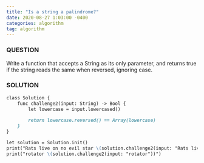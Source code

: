 ```yaml
---
title: "Is a string a palindrome?"
date: 2020-08-27 1:03:00 -0400
categories: algorithm
tag: algorithm
---
```


### QUESTION
Write a function that accepts a String as its only parameter, and returns true if the string reads the same when reversed, ignoring case.

### SOLUTION
```markdown
class Solution {
    func challenge2(input: String) -> Bool {
        let lowercase = input.lowercased()
 
        return lowercase.reversed() == Array(lowercase)
    }
}

let solution = Solution.init()
print("Rats live on no evil star \(solution.challenge2(input: "Rats live on no evil star"))")
print("rotator \(solution.challenge2(input: "rotator"))")
```
